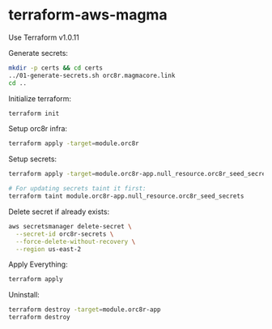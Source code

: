 # terraform-aws-magma

Use Terraform v1.0.11

Generate secrets:
```bash
mkdir -p certs && cd certs
../01-generate-secrets.sh orc8r.magmacore.link
cd ..
```

Initialize terraform:
```bash
terraform init
```

Setup orc8r infra:
```bash
terraform apply -target=module.orc8r
```

Setup secrets:
```bash
terraform apply -target=module.orc8r-app.null_resource.orc8r_seed_secrets

# For updating secrets taint it first:
terraform taint module.orc8r-app.null_resource.orc8r_seed_secrets
```

Delete secret if already exists:
```bash
aws secretsmanager delete-secret \
  --secret-id orc8r-secrets \
  --force-delete-without-recovery \
  --region us-east-2
```

Apply Everything:
```bash
terraform apply
```

Uninstall:
```bash
terraform destroy -target=module.orc8r-app
terraform destroy
```
